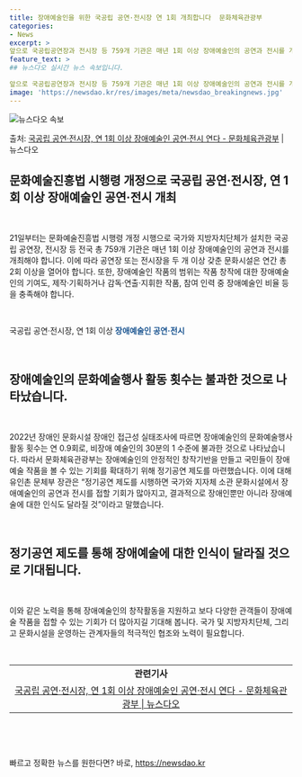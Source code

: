 ```yaml
---
title: 장애예술인을 위한 국공립 공연·전시장 연 1회 개최합니다  문화체육관광부
categories:
- News
excerpt: >
앞으로 국공립공연장과 전시장 등 759개 기관은 매년 1회 이상 장애예술인의 공연과 전시를 개최해야 한다. …
feature_text: >
## 뉴스다오 실시간 뉴스 속보입니다.

앞으로 국공립공연장과 전시장 등 759개 기관은 매년 1회 이상 장애예술인의 공연과 전시를 개최해야 한다. …
image: 'https://newsdao.kr/res/images/meta/newsdao_breakingnews.jpg'
---
```


![뉴스다오 속보](https://newsdao.kr/res/images/meta/newsdao_breakingnews.jpg)

<p>출처: <a href="https://newsdao.kr/2856" rel="dofollow">국공립 공연·전시장, 연 1회 이상 장애예술인 공연·전시 연다 - 문화체육관광부</a> | 뉴스다오</p>

<h2 data-ke-size="size26">문화예술진흥법 시행령 개정으로 국공립 공연·전시장, 연 1회 이상 장애예술인 공연·전시 개최</h2>
<p data-ke-size="size16">&nbsp;</p>
21일부터는 문화예술진흥법 시행령 개정 시행으로 국가와 지방자치단체가 설치한 국공립 공연장, 전시장 등 전국 총 759개 기관은 매년 1회 이상 장애예술인의 공연과 전시를 개최해야 합니다. 이에 따라 공연장 또는 전시장을 두 개 이상 갖춘 문화시설은 연간 총 2회 이상을 열어야 합니다. 또한, 장애예술인 작품의 범위는 작품 창작에 대한 장애예술인의 기여도, 제작·기획하거나 감독·연출·지휘한 작품, 참여 인력 중 장애예술인 비율 등을 충족해야 합니다.</p>
<p data-ke-size="size16">&nbsp;</p>
국공립 공연·전시장, 연 1회 이상 <b><span style="color: #1a5490;">장애예술인 공연·전시</span></b>
<p data-ke-size="size16">&nbsp;</p>
<h2 data-ke-size="size26">장애예술인의 문화예술행사 활동 횟수는 불과한 것으로 나타났습니다.</h2>
<p data-ke-size="size16">&nbsp;</p>
2022년 장애인 문화시설 장애인 접근성 실태조사에 따르면 장애예술인의 문화예술행사 활동 횟수는 연 0.9회로, 비장애 예술인의 30분의 1 수준에 불과한 것으로 나타났습니다. 따라서 문화체육관광부는 장애예술인의 안정적인 창작기반을 만들고 국민들이 장애예술 작품을 볼 수 있는 기회를 확대하기 위해 정기공연 제도를 마련했습니다. 이에 대해 유인촌 문체부 장관은 “정기공연 제도를 시행하면 국가와 지자체 소관 문화시설에서 장애예술인의 공연과 전시를 접할 기회가 많아지고, 결과적으로 장애인뿐만 아니라 장애예술에 대한 인식도 달라질 것”이라고 말했습니다.</p>
<p data-ke-size="size16">&nbsp;</p>
<h2 data-ke-size="size26">정기공연 제도를 통해 장애예술에 대한 인식이 달라질 것으로 기대됩니다.</h2>
<p data-ke-size="size16">&nbsp;</p>
이와 같은 노력을 통해 장애예술인의 창작활동을 지원하고 보다 다양한 관객들이 장애예술 작품을 접할 수 있는 기회가 더 많아지길 기대해 봅니다. 국가 및 지방자치단체, 그리고 문화시설을 운영하는 관계자들의 적극적인 협조와 노력이 필요합니다.</p>
<p data-ke-size="size16">&nbsp;</p>
<table>
	<tbody>
		<tr>
			<td style="text-align: center; height: 17px;"><b>관련기사</b></td>
		</tr>
		<tr>
			<td style="text-align: center; height: 17px;"><a href="https://newsdao.kr/2856">국공립 공연·전시장, 연 1회 이상 장애예술인 공연·전시 연다 - 문화체육관광부 | 뉴스다오</a></td>
		</tr>
	</tbody>
</table>
<p data-ke-size="size16">&nbsp;</p>
<p data-ke-size="size16">&nbsp;</p> 

빠르고 정확한 뉴스를 원한다면? 바로, <a href="https://newsdao.kr" rel="dofollow">https://newsdao.kr</a>


    
